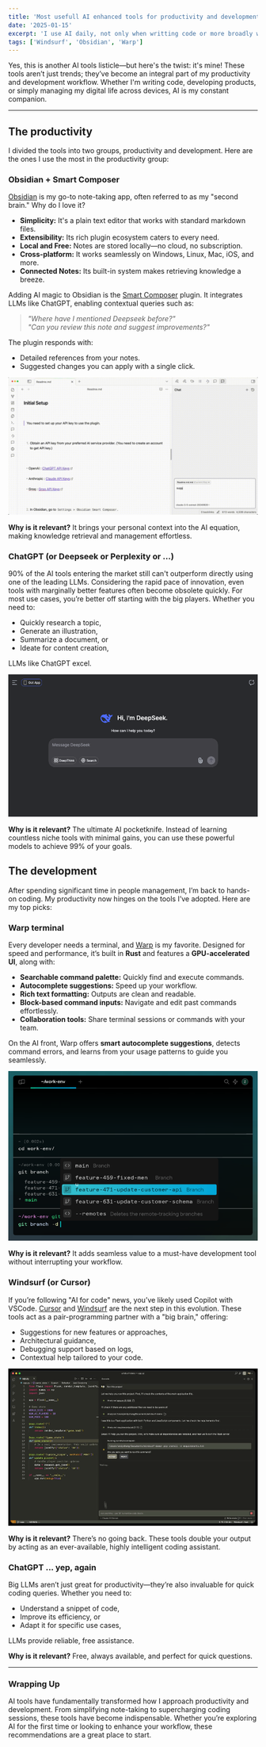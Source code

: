 ```yaml
---
title: 'Most usefull AI enhanced tools for productivity and development.'
date: '2025-01-15'
excerpt: 'I use AI daily, not only when writting code or more broadly working on product development, but also on almost everything I do while dealing with devices'
tags: ['Windsurf', 'Obsidian', 'Warp']
---
```



Yes, this is another AI tools listicle—but here's the twist: it's mine! These tools aren’t just trends; they’ve become an integral part of my productivity and development workflow. Whether I'm writing code, developing products, or simply managing my digital life across devices, AI is my constant companion.

---

## The productivity

I divided the tools into two groups, productivity and development. Here are the ones I use the most in the productivity group:

### Obsidian + Smart Composer

[Obsidian](https://obsidian.md/) is my go-to note-taking app, often referred to as my "second brain." Why do I love it?

- **Simplicity:** It's a plain text editor that works with standard markdown files.
- **Extensibility:** Its rich plugin ecosystem caters to every need.
- **Local and Free:** Notes are stored locally—no cloud, no subscription.
- **Cross-platform:** It works seamlessly on Windows, Linux, Mac, iOS, and more.
- **Connected Notes:** Its built-in system makes retrieving knowledge a breeze.

Adding AI magic to Obsidian is the [Smart Composer](https://github.com/glowingjade/obsidian-smart-composer) plugin. It integrates LLMs like ChatGPT, enabling contextual queries such as:

> *"Where have I mentioned Deepseek before?"*  
> *"Can you review this note and suggest improvements?"*

The plugin responds with:
- Detailed references from your notes.
- Suggested changes you can apply with a single click.

![Obsidian+Smart-Composer](/images/smart-composer.gif)

**Why is it relevant?** It brings your personal context into the AI equation, making knowledge retrieval and management effortless.

### ChatGPT (or Deepseek or Perplexity or ...)

90% of the AI tools entering the market still can't outperform directly using one of the leading LLMs. Considering the rapid pace of innovation, even tools with marginally better features often become obsolete quickly. For most use cases, you’re better off starting with the big players. Whether you need to:

- Quickly research a topic,
- Generate an illustration,
- Summarize a document, or
- Ideate for content creation,

LLMs like ChatGPT excel.

![DeepSeek](/images/deepseek.png)

**Why is it relevant?** The ultimate AI pocketknife. Instead of learning countless niche tools with minimal gains, you can use these powerful models to achieve 99% of your goals.

## The development
After spending significant time in people management, I’m back to hands-on coding. My productivity now hinges on the tools I’ve adopted. Here are my top picks:

### Warp terminal
Every developer needs a terminal, and [Warp](https://www.warp.dev/) is my favorite. Designed for speed and performance, it’s built in **Rust** and features a **GPU-accelerated UI**, along with:

- **Searchable command palette:** Quickly find and execute commands.
- **Autocomplete suggestions:** Speed up your workflow.
- **Rich text formatting:** Outputs are clean and readable.
- **Block-based command inputs:** Navigate and edit past commands effortlessly.
- **Collaboration tools:** Share terminal sessions or commands with your team.

On the AI front, Warp offers **smart autocomplete suggestions**, detects command errors, and learns from your usage patterns to guide you seamlessly.

![Warp](/images/warp.png)

**Why is it relevant?** It adds seamless value to a must-have development tool without interrupting your workflow.

### Windsurf (or Cursor)
If you’re following "AI for code" news, you’ve likely used Copilot with VSCode. [Cursor](https://cursor.com) and [Windsurf](https://codeium.com/windsurf) are the next step in this evolution. These tools act as a pair-programming partner with a "big brain," offering:

- Suggestions for new features or approaches,
- Architectural guidance,
- Debugging support based on logs,
- Contextual help tailored to your code.

![Windsurf](/images/windsurf.png)

**Why is it relevant?** There’s no going back. These tools double your output by acting as an ever-available, highly intelligent coding assistant.

### ChatGPT ... yep, again

Big LLMs aren’t just great for productivity—they’re also invaluable for quick coding queries. Whether you need to:

- Understand a snippet of code,
- Improve its efficiency, or
- Adapt it for specific use cases,

LLMs provide reliable, free assistance.

**Why is it relevant?** Free, always available, and perfect for quick questions.

---

### Wrapping Up

AI tools have fundamentally transformed how I approach productivity and development. From simplifying note-taking to supercharging coding sessions, these tools have become indispensable. Whether you’re exploring AI for the first time or looking to enhance your workflow, these recommendations are a great place to start.